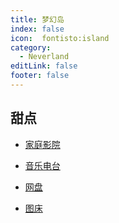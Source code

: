 ```yaml
---
title: 梦幻岛
index: false
icon:  fontisto:island
category:
  - Neverland
editLink: false
footer: false
---
```


## 甜点

- [家庭影院](https://nas.ilyl.life:8091/)

- [音乐电台](https://nas.ilyl.life:8089/audio)

- [网盘](https://nas.ilyl.life:8089/file/)

- [图床](https://nas.ilyl.life:8092/default.png)
